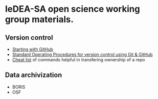 # IeDEA-SA open science working group materials.  

## Version control 

- [Starting with GitHub](https://github.com/IeDEA-SA/IeDEA_WG-open-science/blob/main/git-github/github_start.md)
- [Standard Operating Procedures for version control using Git & GitHub](https://github.com/IeDEA-SA/IeDEA_WG-open-science/blob/main/git-github/SOP.md)
- [Cheat list](https://github.com/IeDEA-SA/IeDEA_WG-open-science/blob/main/git-github/git-transfer.txt) of commands helpful in transfering ownership of a repo

## Data archivization

- BORIS  
- OSF  
